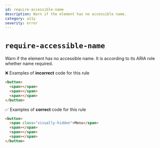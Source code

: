 ```yaml
---
id: require-accessible-name
description: Warn if the element has no accessible name.
category: a11y
severity: error
---
```


# `require-accessible-name`

Warn if the element has no accessible name. It is according to its ARIA role whether name required.

❌ Examples of **incorrect** code for this rule

```html
<button>
  <span></span>
  <span></span>
  <span></span>
</button>
```

✅ Examples of **correct** code for this rule

```html
<button>
  <span class="visually-hidden">Menu</span>
  <span></span>
  <span></span>
  <span></span>
</button>
```
